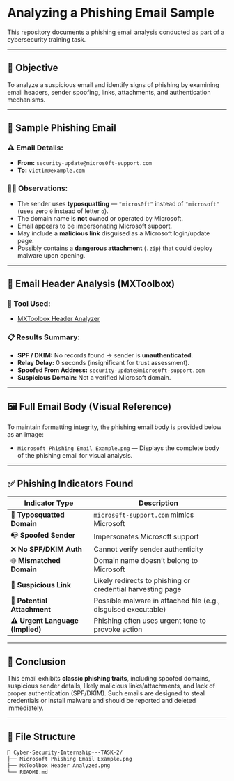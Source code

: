 # Analyzing a Phishing Email Sample

This repository documents a phishing email analysis conducted as part of a cybersecurity training task.

---

## 📌 Objective

To analyze a suspicious email and identify signs of phishing by examining email headers, sender spoofing, links, attachments, and authentication mechanisms.

---

## 📨 Sample Phishing Email

### ⚠️ Email Details:
- **From:** `security-update@micros0ft-support.com`
- **To:** `victim@example.com`

### 🕵️‍♂️ Observations:
- The sender uses **typosquatting** — `"micros0ft"` instead of `"microsoft"` (uses zero `0` instead of letter `o`).
- The domain name is **not** owned or operated by Microsoft.
- Email appears to be impersonating Microsoft support.
- May include a **malicious link** disguised as a Microsoft login/update page.
- Possibly contains a **dangerous attachment** (`.zip`) that could deploy malware upon opening.

---

## 🧪 Email Header Analysis (MXToolbox)

### 🔧 Tool Used:
- [MXToolbox Header Analyzer](https://mxtoolbox.com/EmailHeaders.aspx)

### 📋 Results Summary:
- **SPF / DKIM:** No records found → sender is **unauthenticated**.
- **Relay Delay:** 0 seconds (insignificant for trust assessment).
- **Spoofed From Address:** `security-update@micros0ft-support.com`
- **Suspicious Domain:** Not a verified Microsoft domain.

---

## 🖼️ Full Email Body (Visual Reference)

To maintain formatting integrity, the phishing email body is provided below as an image:

- `Microsoft Phishing Email Example.png` — Displays the complete body of the phishing email for visual analysis.

---

## ✅ Phishing Indicators Found

| Indicator Type              | Description |
|-----------------------------|-------------|
| 🚩 **Typosquatted Domain**     | `micros0ft-support.com` mimics Microsoft |
| 📭 **Spoofed Sender**          | Impersonates Microsoft support |
| ❌ **No SPF/DKIM Auth**        | Cannot verify sender authenticity |
| 🌐 **Mismatched Domain**       | Domain name doesn’t belong to Microsoft |
| 🔗 **Suspicious Link**         | Likely redirects to phishing or credential harvesting page |
| 📎 **Potential Attachment**    | Possible malware in attached file (e.g., disguised executable) |
| ⚠️ **Urgent Language (Implied)** | Phishing often uses urgent tone to provoke action |

---

## 📎 Conclusion

This email exhibits **classic phishing traits**, including spoofed domains, suspicious sender details, likely malicious links/attachments, and lack of proper authentication (SPF/DKIM). Such emails are designed to steal credentials or install malware and should be reported and deleted immediately.

---

## 📂 File Structure

```bash
📁 Cyber-Security-Internship---TASK-2/
├── Microsoft Phishing Email Example.png
├── MxToolbox Header Analyzed.png
└── README.md
